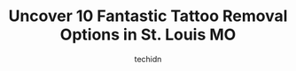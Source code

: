 ---
layout: ampstory
image: https://i0.wp.com/www.depkes.org/wp-content/uploads/2023/06/tattoo-removal-0-in-st-louis-mo-1685769568.png?resize=640,853
author: techidn
featured: false
description: Discover the impressive array of Tattoo Removal options in St. Louis MO, where you can find 10 of the largest Tattoo Removal establishments in the area. From renowned classics to hidden gems
title: Uncover 10 Fantastic Tattoo Removal Options in St. Louis MO
cover:
   title: Uncover 10 Fantastic Tattoo Removal Options in St. Louis MO
   subtitle: Rickpate
   background: https://www.depkes.org/wp-content/uploads/2023/06/tattoo-removal-0-in-st-louis-mo-1685769568.png

pages: 
 - layout: thirds
   top: <h1>#1 Iron Age Studios</h1>
   bottom: "<p>Bayle was AMAZING. Made us all feel so comfortable and was such a professional. We will definitely be coming back. I had a walk in helix piercing and it was my best exper</p>"
   background: https://www.depkes.org/wp-content/uploads/2023/06/tattoo-removal-1-in-st-louis-mo-1685769569.png
   backgroundblur: true
 - layout: thirds
   top: <h1>#2 All Star Tattoo</h1>
   bottom: "<p>I got my first tattoo for my 57th birthday and everyone at Allstar was amazing. They talked me through the whole process and AJ did a great job! Last month I went back an</p>"
   background: https://www.depkes.org/wp-content/uploads/2023/06/tattoo-removal-2-in-st-louis-mo-1685769570.png
   cta:
      link: https://www.depkes.org/blog/uncover-10-fantastic-tattoo-removal-options-in-st-louis-mo/
      text: Uncover 10 Fantastic Tattoo Removal Options in St. Louis MO
 - layout: thirds
   top: <h1>#3 Removery Tattoo Removal & Fading</h1>
   bottom: "<p>17404 Chesterfield Airport Rd Space 3, Chesterfield, MO 63005, United States</p>"
   background: https://www.depkes.org/wp-content/uploads/2023/06/tattoo-removal-3-in-st-louis-mo-1685769571.png
   cta:
      link: https://www.depkes.org/blog/uncover-10-fantastic-tattoo-removal-options-in-st-louis-mo/
      text: Uncover 10 Fantastic Tattoo Removal Options in St. Louis MO
 - layout: thirds
   top: <h1>#4 The Pearl Tattoos & Body Piercing</h1>
   bottom: "<p>2220 Olive St, St. Louis, MO 63103, United States</p>"
   background: https://images.unsplash.com/photo-1604871000636-074fa5117945?ixlib=rb-4.0.3&ixid=MnwxMjA3fDB8MHxwaG90by1wYWdlfHx8fGVufDB8fHx8&auto=format&fit=crop&w=640&h=853&q=80
   cta:
      link: https://www.depkes.org/blog/uncover-10-fantastic-tattoo-removal-options-in-st-louis-mo/
      text: Uncover 10 Fantastic Tattoo Removal Options in St. Louis MO
 - layout: thirds
   top: <h1>#5 Ink Doctors Tattoo Studio</h1>
   bottom: "<p>8245 N Broadway, St. Louis, MO 63147, United States</p>"
   background: https://images.unsplash.com/photo-1484589065579-248aad0d8b13?ixlib=rb-4.0.3&ixid=MnwxMjA3fDB8MHxwaG90by1wYWdlfHx8fGVufDB8fHx8&auto=format&fit=crop&w=640&h=853&q=80
   cta:
      link: https://www.depkes.org/blog/uncover-10-fantastic-tattoo-removal-options-in-st-louis-mo/
      text: Uncover 10 Fantastic Tattoo Removal Options in St. Louis MO
 - layout: thirds
   top: <h1>#6 Self Inflicted Studios</h1>
   bottom: "<p>1328 Washington Ave, St. Louis, MO 63103, United States</p>"
   background: https://images.unsplash.com/photo-1489648022186-8f49310909a0?ixlib=rb-4.0.3&ixid=MnwxMjA3fDB8MHxwaG90by1wYWdlfHx8fGVufDB8fHx8&auto=format&fit=crop&w=640&h=853&q=80
   cta:
      link: https://www.depkes.org/blog/uncover-10-fantastic-tattoo-removal-options-in-st-louis-mo/
      text: Uncover 10 Fantastic Tattoo Removal Options in St. Louis MO
 - layout: thirds
   top: <h1>#7 Never Fade Tattoo Studio</h1>
   bottom: "<p>7250 Gravois Ave, St. Louis, MO 63116, United States</p>"
   background: https://images.unsplash.com/photo-1564951434112-64d74cc2a2d7?ixlib=rb-4.0.3&ixid=MnwxMjA3fDB8MHxwaG90by1wYWdlfHx8fGVufDB8fHx8&auto=format&fit=crop&w=640&h=853&q=80
   cta:
      link: https://www.depkes.org/blog/uncover-10-fantastic-tattoo-removal-options-in-st-louis-mo/
      text: Uncover 10 Fantastic Tattoo Removal Options in St. Louis MO
 - layout: thirds
   middle: Continue reading...
   background: https://images.unsplash.com/photo-1567095761054-7a02e69e5c43?ixlib=rb-4.0.3&ixid=MnwxMjA3fDB8MHxwaG90by1wYWdlfHx8fGVufDB8fHx8&auto=format&fit=crop&w=640&h=853&q=80
   cta:
      link: https://www.depkes.org/blog/uncover-10-fantastic-tattoo-removal-options-in-st-louis-mo/
      text: Uncover 10 Fantastic Tattoo Removal Options in St. Louis MO
      
---